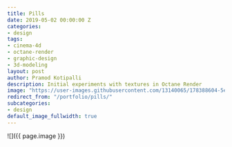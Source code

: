 ```yaml
---
title: Pills
date: 2019-05-02 00:00:00 Z
categories:
- design
tags:
- cinema-4d
- octane-render
- graphic-design
- 3d-modeling
layout: post
author: Pramod Kotipalli
description: Initial experiments with textures in Octane Render
image: "https://user-images.githubusercontent.com/13140065/178388604-5e15ff63-bfeb-4c1b-a282-4428d73f9ae6.png"
redirect_from: "/portfolio/pills/"
subcategories:
- design
default_image_fullwidth: true
---
```


![]({{ page.image }})
